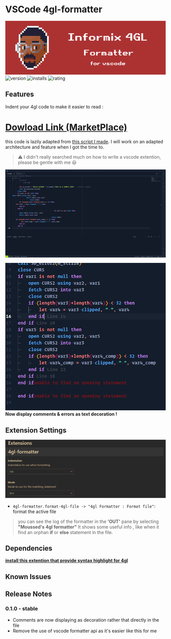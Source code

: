 # VSCode 4gl-formatter

![banner](https://github.com/Di-KaZ/vscode-4gl-formatter/blob/main/img/ifx-4gl-formatter.png?raw=true)
![version](https://vsmarketplacebadge.apphb.com/version/GEETMOUSSED.4gl-formatter.svg
)    ![installs](https://vsmarketplacebadge.apphb.com/installs/GEETMOUSSED.4gl-formatter.svg) ![rating](https://vsmarketplacebadge.apphb.com/rating-short/GEETMOUSSED.4gl-formatter.svg)

## Features
Indent your 4gl code to make it easier to read :

# [Dowload Link (MarketPlace)](https://marketplace.visualstudio.com/items?itemName=GEETMOUSSED.4gl-formatter)
this code is lazily adapted from [this script I made](https://github.com/Di-KaZ/informix-4gl-formatter).
I will work on an adapted architecture and feature when I got the time to.

> ⚠ I didn't really searched much on how to write a vscode extention, please be gentle with me 😃

![preview](https://github.com/Di-KaZ/vscode-4gl-formatter/blob/main/preview.gif?raw=true)

![comments](https://github.com/Di-KaZ/vscode-4gl-formatter/blob/main/comment_preview.PNG?raw=true)
**Now display comments & errors as text decoration !**

## Extension Settings
![settings](https://github.com/Di-KaZ/vscode-4gl-formatter/blob/main/preview_settings.PNG?raw=true)

* `4gl-formatter.format-4gl-file -> "4gl Formatter : Format file"`:  format the active file

> you can see the log of the formatter in the **'OUT'** pane by selecting **"Moussed's 4gl formatter"**
 It shows some useful info , like when it find an orphan **if** or **else** statement in the file.

## Dependencies

[**install this extention that provide syntax highlight for 4gl**](https://marketplace.visualstudio.com/items?itemName=eurrutia.ifx-4gl)

## Known Issues


## Release Notes

### 0.1.0 - stable
 - Comments are now displaying as decoration rather that directly in the file
- Remove the use of vscode formatter api as it's easier like this for me

